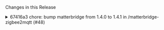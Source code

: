 Changes in this Release

<details><summary>67416a3 chore: bump matterbridge from 1.4.0 to 1.4.1 in /matterbridge-zigbee2mqtt (#48)</summary>
chore: bump matterbridge from 1.4.0 to 1.4.1 in /matterbridge-zigbee2mqtt (#48)

Bumps [matterbridge](https://github.com/Luligu/matterbridge) from 1.4.0
to 1.4.1.
<details>
<summary>Release notes</summary>
<p><em>Sourced from <a
href="https://github.com/Luligu/matterbridge/releases">matterbridge's
releases</a>.</em></p>
<blockquote>
<h2>Release 1.4.1</h2>
<h2>[1.4.1] - 2024-07-28</h2>
<h3>Added</h3>
<ul>
<li>[matterbridge]: Added logger levels: debug, info, notice, warn,
error, fatal (parameter -logger with default info)</li>
</ul>
<h3>Changed</h3>
<ul>
<li>[package]: Update dependencies.</li>
<li>[logger]: Update node-ansi-logger to 2.0.6.</li>
<li>[storage]: Update node-persist-manager to 1.0.8.</li>
<li>[matter]: Update matter.js to 0.9.4.</li>
</ul>
<!-- raw HTML omitted -->
</blockquote>
</details>
<details>
<summary>Changelog</summary>
<p><em>Sourced from <a
href="https://github.com/Luligu/matterbridge/blob/main/CHANGELOG.md">matterbridge's
changelog</a>.</em></p>
<blockquote>
<h2>[1.4.1] - 2024-07-28</h2>
<h3>Added</h3>
<ul>
<li>[matterbridge]: Added logger levels: debug, info, notice, warn,
error, fatal (parameter -logger with default info)</li>
</ul>
<h3>Changed</h3>
<ul>
<li>[package]: Update dependencies.</li>
<li>[logger]: Update node-ansi-logger to 2.0.6.</li>
<li>[storage]: Update node-persist-manager to 1.0.8.</li>
<li>[matter]: Update matter.js to 0.9.4.</li>
</ul>
<!-- raw HTML omitted -->
</blockquote>
</details>
<details>
<summary>Commits</summary>
<ul>
<li><a
href="https://github.com/Luligu/matterbridge/commit/e3d21e95f9af275662646ab560c479c0d00872bd"><code>e3d21e9</code></a>
Merge pull request <a
href="https://redirect.github.com/Luligu/matterbridge/issues/93">#93</a>
from Luligu/dev</li>
<li><a
href="https://github.com/Luligu/matterbridge/commit/27265acd9b43650803ed5390bf2f7021ea993094"><code>27265ac</code></a>
Release 1.4.1</li>
<li><a
href="https://github.com/Luligu/matterbridge/commit/112b376f7828ebeeefab92ea733c89bed9dd9942"><code>112b376</code></a>
Release 1.4.1</li>
<li><a
href="https://github.com/Luligu/matterbridge/commit/08e6a61fe82ac9fcc3e7c95eed1565fcbd98dc9b"><code>08e6a61</code></a>
Add sanitize WssMessages</li>
<li><a
href="https://github.com/Luligu/matterbridge/commit/cd795c5e2c75f791fa257eb574b0f2b29e7bf2c7"><code>cd795c5</code></a>
Restyle BridgedDevices</li>
<li><a
href="https://github.com/Luligu/matterbridge/commit/b6713d089c2bc09df1bb7c7087b12b922896c1fb"><code>b6713d0</code></a>
Adding DeviceManager</li>
<li><a
href="https://github.com/Luligu/matterbridge/commit/94afe89b61c300746e71b1b6067f3fdb61f12908"><code>94afe89</code></a>
Add onChangeLoggerLevel</li>
<li><a
href="https://github.com/Luligu/matterbridge/commit/e160b4885c627fa8ee8beaad0b340d88beab890f"><code>e160b48</code></a>
Changed wssHost to ssl on the same host as frontend</li>
<li><a
href="https://github.com/Luligu/matterbridge/commit/cd43eeba44fba75d13a200b1c912963727f81b09"><code>cd43eeb</code></a>
Release 1.4.1</li>
<li><a
href="https://github.com/Luligu/matterbridge/commit/b46ecefa9af69907fcf2ad5c27ec7bc0cf832d59"><code>b46ecef</code></a>
Release 1.4.1</li>
<li>Additional commits viewable in <a
href="https://github.com/Luligu/matterbridge/compare/1.4.0...1.4.1">compare
view</a></li>
</ul>
</details>
<br />


[![Dependabot compatibility
score](https://dependabot-badges.githubapp.com/badges/compatibility_score?dependency-name=matterbridge&package-manager=npm_and_yarn&previous-version=1.4.0&new-version=1.4.1)](https://docs.github.com/en/github/managing-security-vulnerabilities/about-dependabot-security-updates#about-compatibility-scores)

Dependabot will resolve any conflicts with this PR as long as you don't
alter it yourself. You can also trigger a rebase manually by commenting
`@dependabot rebase`.

[//]: # (dependabot-automerge-start)
[//]: # (dependabot-automerge-end)

---

<details>
<summary>Dependabot commands and options</summary>
<br />

You can trigger Dependabot actions by commenting on this PR:
- `@dependabot rebase` will rebase this PR
- `@dependabot recreate` will recreate this PR, overwriting any edits
that have been made to it
- `@dependabot merge` will merge this PR after your CI passes on it
- `@dependabot squash and merge` will squash and merge this PR after
your CI passes on it
- `@dependabot cancel merge` will cancel a previously requested merge
and block automerging
- `@dependabot reopen` will reopen this PR if it is closed
- `@dependabot close` will close this PR and stop Dependabot recreating
it. You can achieve the same result by closing it manually
- `@dependabot show <dependency name> ignore conditions` will show all
of the ignore conditions of the specified dependency
- `@dependabot ignore this major version` will close this PR and stop
Dependabot creating any more for this major version (unless you reopen
the PR or upgrade to it yourself)
- `@dependabot ignore this minor version` will close this PR and stop
Dependabot creating any more for this minor version (unless you reopen
the PR or upgrade to it yourself)
- `@dependabot ignore this dependency` will close this PR and stop
Dependabot creating any more for this dependency (unless you reopen the
PR or upgrade to it yourself)


</details>

Signed-off-by: dependabot[bot] <support@github.com>
Co-authored-by: dependabot[bot] <49699333+dependabot[bot]@users.noreply.github.com></details>